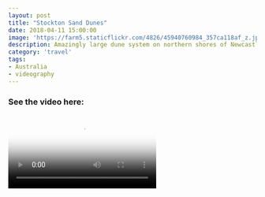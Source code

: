 ```yaml
---
layout: post
title: "Stockton Sand Dunes"
date: 2018-04-11 15:00:00
image: 'https://farm5.staticflickr.com/4826/45940760984_357ca118af_z.jpg'
description: Amazingly large dune system on northern shores of Newcastle, New South Wales
category: 'travel'
tags:
- Australia
- videography
---
```


### See the video here:

<div class="embed-bg">
  <div class="video-embed">
    <script src="{{ "/assets/js/plyr.polyfilled.min.js" | prepend: site.baseurl }}"></script>
    <video id="player" controls playsineline poster="https://farm8.staticflickr.com/7863/45750546365_4f9623f519_z.jpg">
  <source src="https://www.flickr.com/photos/162779846@N06/45750546365/play/site/4f9623f519/" type="video/mp4" size="1080">:
  <source src="https://www.flickr.com/photos/162779846@N06/45750546365/play/site/4f9623f519/" type="video/mp4" size="360">:
  <!-- Fallback for browsers that don't support the <video> element -->
  HTML5 Video not available in your browser
  </video>
  <script>const player = new Plyr('#player', {controls: ['play-large', 'play', 'progress', 'settings', 'fullscreen'], settings: ['quality'], keyboard: { focused: true, global: true}}); window.player = player;</script>
  </div>
</div>
